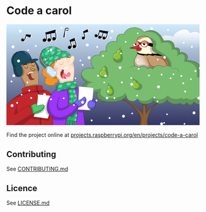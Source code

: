 # Code a carol

![code-a-carol](/en/images/banner.png)

Find the project online at [projects.raspberrypi.org/en/projects/code-a-carol](https://projects.raspberrypi.org/en/projects/code-a-carol)

## Contributing
See [CONTRIBUTING.md](CONTRIBUTING.md)

## Licence
 See [LICENSE.md](LICENSE.md)
